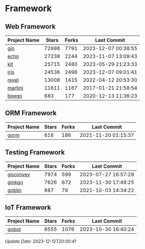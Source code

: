 # Framework

## Web Framework
| Project Name | Stars | Forks | Last Commit |
| ------------ | ----- | ----- | ----------- |
| [gin](https://github.com/gin-gonic/gin) | 72998 | 7791 | 2023-12-07 00:38:55 |
| [echo](https://github.com/labstack/echo) | 27238 | 2244 | 2023-11-07 13:09:43 |
| [kit](https://github.com/go-kit/kit) | 25715 | 2480 | 2023-05-29 21:23:33 |
| [iris](https://github.com/kataras/iris) | 24536 | 2496 | 2023-12-07 09:01:41 |
| [revel](https://github.com/revel/revel) | 13008 | 1415 | 2022-04-12 20:53:30 |
| [martini](https://github.com/go-martini/martini) | 11611 | 1167 | 2017-01-21 21:58:54 |
| [beego](https://github.com/astaxie/beego) | 683 | 177 | 2020-12-13 11:36:23 |

## ORM Framework
| Project Name | Stars | Forks | Last Commit |
| ------------ | ----- | ----- | ----------- |
| [gorm](https://github.com/jinzhu/gorm) | 616 | 186 | 2021-11-20 01:15:37 |

## Testing Framework
| Project Name | Stars | Forks | Last Commit |
| ------------ | ----- | ----- | ----------- |
| [goconvey](https://github.com/smartystreets/goconvey) | 7974 | 599 | 2023-07-27 16:57:29 |
| [ginkgo](https://github.com/onsi/ginkgo) | 7626 | 672 | 2023-11-30 17:49:25 |
| [goblin](https://github.com/franela/goblin) | 887 | 79 | 2021-10-03 14:34:22 |

## IoT Framework
| Project Name | Stars | Forks | Last Commit |
| ------------ | ----- | ----- | ----------- |
| [gobot](https://github.com/hybridgroup/gobot) | 8555 | 1076 | 2023-10-30 16:40:24 |

*Update Date: 2023-12-12T20:00:41*